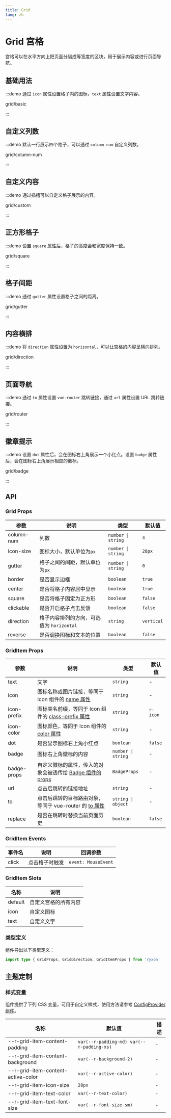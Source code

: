 ```yaml
---
title: Grid
lang: zh
---
```


# Grid 宫格

宫格可以在水平方向上把页面分隔成等宽度的区块，用于展示内容或进行页面导航。

## 基础用法

:::demo 通过 `icon` 属性设置格子内的图标，`text` 属性设置文字内容。

grid/basic

:::

## 自定义列数

:::demo 默认一行展示四个格子，可以通过 `column-num` 自定义列数。

grid/column-num

:::

## 自定义内容

:::demo 通过插槽可以自定义格子展示的内容。

grid/custom

:::

## 正方形格子

:::demo 设置 `square` 属性后，格子的高度会和宽度保持一致。

grid/square

:::

## 格子间距

:::demo 通过 `gutter` 属性设置格子之间的距离。

grid/gutter

:::

## 内容横排

:::demo 将 `direction` 属性设置为 `horizontal`，可以让宫格的内容呈横向排列。

grid/direction

:::

## 页面导航

:::demo 通过 `to` 属性设置 `vue-router` 跳转链接，通过 `url` 属性设置 URL 跳转链接。

grid/router

:::

## 徽章提示

:::demo 设置 `dot` 属性后，会在图标右上角展示一个小红点。设置 `badge` 属性后，会在图标右上角展示相应的徽标。

grid/badge

:::

## API

### Grid Props

| 参数 | 说明 | 类型 | 默认值 |
| --- | --- | --- | --- |
| column-num | 列数 | `number \| string` | `4` |
| icon-size | 图标大小，默认单位为`px` | `number \| string` | `28px` |
| gutter | 格子之间的间距，默认单位为`px` | `number \| string` | `0` |
| border | 是否显示边框 | `boolean` | `true` |
| center | 是否将格子内容居中显示 | `boolean` | `true` |
| square | 是否将格子固定为正方形 | `boolean` | `false` |
| clickable | 是否开启格子点击反馈 | `boolean` | `false` |
| direction | 格子内容排列的方向，可选值为 `horizontal` | `string` | `vertical` |
| reverse | 是否调换图标和文本的位置 | `boolean` | `false` |

### GridItem Props

| 参数 | 说明 | 类型 | 默认值 |
| --- | --- | --- | --- |
| text | 文字 | `string` | - |
| icon | 图标名称或图片链接，等同于 Icon 组件的 [name 属性](/zh/component/icon.html#api) | `string` | - |
| icon-prefix | 图标类名前缀，等同于 Icon 组件的 [class-prefix 属性](/zh/component/icon.html#api) | `string` | `r-icon` |
| icon-color | 图标颜色，等同于 Icon 组件的 [color 属性](/zh/component/icon.html#api) | `string` | - |
| dot | 是否显示图标右上角小红点 | `boolean` | `false` |
| badge | 图标右上角徽标的内容 | `number \| string` | - |
| badge-props | 自定义徽标的属性，传入的对象会被透传给 [Badge 组件的 props](/zh/component/badge.html#api) | `BadgeProps` | - |
| url | 点击后跳转的链接地址 | `string` | - |
| to | 点击后跳转的目标路由对象，等同于 vue-router 的 [to 属性](https://router.vuejs.org/zh/api/#to) | `string \| object` | - |
| replace | 是否在跳转时替换当前页面历史 | `boolean` | `false` |

### GridItem Events

| 事件名 | 说明           | 回调参数            |
| ------ | -------------- | ------------------- |
| click  | 点击格子时触发 | `event: MouseEvent` |

### GridItem Slots

| 名称    | 说明                 |
| ------- | -------------------- |
| default | 自定义宫格的所有内容 |
| icon    | 自定义图标           |
| text    | 自定义文字           |

### 类型定义

组件导出以下类型定义：

```ts
import type { GridProps, GridDirection, GridItemProps } from 'ryxon'
```

## 主题定制

### 样式变量

组件提供了下列 CSS 变量，可用于自定义样式，使用方法请参考 [ConfigProvider 组件](/zh/component/config-provider.html)。

| 名称 | 默认值 | 描述 |
| --- | --- | --- |
| --r-grid-item-content-padding | `var(--r-padding-md) var(--r-padding-xs)` | - |
| --r-grid-item-content-background | `var(--r-background-2)` | - |
| --r-grid-item-content-active-color | `var(--r-active-color)` | - |
| --r-grid-item-icon-size | `28px` | - |
| --r-grid-item-text-color | `var(--r-text-color)` | - |
| --r-grid-item-text-font-size | `var(--r-font-size-sm)` | - |

